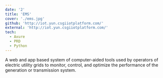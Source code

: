 ```yaml
---
date: '2'
title: 'EMS'
cover: './ems.jpg'
github: 'http://iot.yun.csgiiotplatform.com/'
external: 'http://iot.yun.csgiiotplatform.com/'
tech:
  - Axure
  - PRD
  - Python
---
```


A web and app based system of computer-aided tools used by operators of electric utility grids to monitor, control, and optimize the performance of the generation or transmission system.
